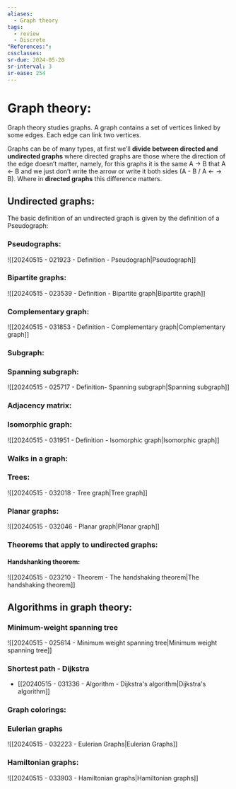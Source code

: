 ```yaml
---
aliases:
  - Graph theory
tags:
  - review
  - Discrete
"References:": 
cssclasses:
sr-due: 2024-05-20
sr-interval: 3
sr-ease: 254
---
```

# Graph theory:
Graph theory studies graphs. A graph contains a set of vertices linked by some edges. Each edge can link two vertices. 

Graphs can be of many types, at first we’ll **divide between directed and undirected graphs** where directed graphs are those where the direction of the edge doesn’t matter, namely, for this graphs it is the same A → B that A ← B and we just don’t write the arrow or write it both sides (A - B / A ← → B). Where in **directed graphs** this difference matters. 
## Undirected graphs:
The basic definition of an undirected graph is given by the definition of a Pseudograph: 
### Pseudographs: 
![[20240515 - 021923 - Definition - Pseudograph|Pseudograph]]

### Bipartite graphs: 

![[20240515 - 023539 - Definition - Bipartite graph|Bipartite graph]]

### Complementary graph:
![[20240515 - 031853 - Definition - Complementary graph|Complementary graph]]
### Subgraph: 

### Spanning subgraph: 
![[20240515 - 025717 - Definition- Spanning subgraph|Spanning subgraph]]
### Adjacency matrix: 

### Isomorphic graph: 
![[20240515 - 031951 - Definition - Isomorphic graph|Isomorphic graph]]
### Walks in a graph: 

### Trees: 
![[20240515 - 032018 - Tree graph|Tree graph]]
### Planar graphs: 
![[20240515 - 032046 - Planar graph|Planar graph]]


### Theorems that apply to undirected graphs:

#### Handshanking theorem:
![[20240515 - 023210 - Theorem - The handshaking theorem|The handshaking theorem]]

## Algorithms in graph theory: 
### Minimum-weight spanning tree
![[20240515 - 025614 - Minimum weight spanning tree|Minimum weight spanning tree]]

### Shortest path - Dijkstra
+ [[20240515 - 031336 - Algorithm - Dijkstra's algorithm|Dijkstra's algorithm]]

### Graph colorings: 

### Eulerian graphs
![[20240515 - 032223 - Eulerian Graphs|Eulerian Graphs]]
### Hamiltonian graphs: 
![[20240515 - 033903 - Hamiltonian graphs|Hamiltonian graphs]]